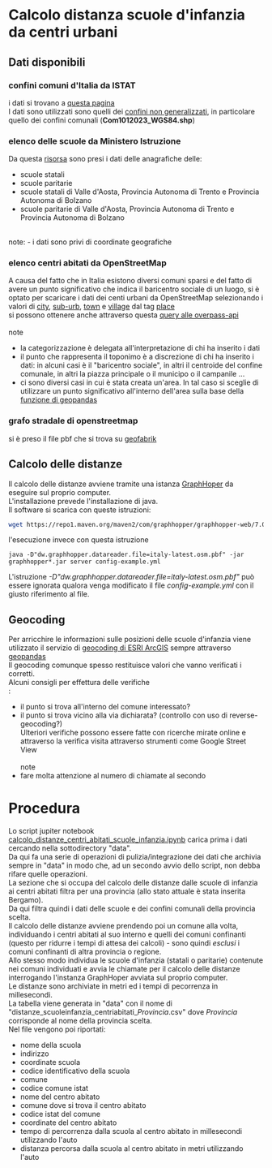 # Calcolo distanza scuole d'infanzia da centri urbani
## Dati disponibili
### confini comuni d'Italia da ISTAT
i dati si trovano a [questa pagina](https://www.istat.it/it/archivio/222527)<br/>
I dati sono utilizzati sono quelli dei [confini non generalizzati](https://www.istat.it/storage/cartografia/confini_amministrativi/non_generalizzati/2023/Limiti01012023.zip), in particolare quello dei confini comunali (**Com1012023_WGS84.shp**)

### elenco delle scuole da Ministero Istruzione
Da questa [risorsa](https://dati.istruzione.it/opendata/opendata/catalogo/elements1/?area=Scuole) sono presi i dati delle anagrafiche delle:
- scuole statali
- scuole paritarie
- scuole statali di Valle d'Aosta, Provincia Autonoma di Trento e Provincia Autonoma di Bolzano
- scuole paritarie di Valle d'Aosta, Provincia Autonoma di Trento e Provincia Autonoma di Bolzano<br/>
<br/>
note:
- i dati sono privi di coordinate geografiche

### elenco centri abitati da OpenStreetMap
A causa del fatto che in Italia esistono diversi comuni sparsi e del fatto di avere un punto significativo che indica il baricentro sociale di un luogo, si è optato per scaricare i dati dei centi urbani da OpenStreetMap selezionando i valori di [city](https://wiki.openstreetmap.org/wiki/Tag%3Aplace%3Dcity), [sub-urb](https://wiki.openstreetmap.org/wiki/Tag%3Aplace%3Dsuburb), [town](https://wiki.openstreetmap.org/wiki/Tag%3Aplace%3Dtown) e [village](https://wiki.openstreetmap.org/wiki/Tag%3Aplace%3Dvillage) dal tag [place](https://wiki.openstreetmap.org/wiki/Map_features#Place) <br/>
 si possono ottenere anche attraverso questa [query alle overpass-api](https://overpass-turbo.eu/s/1yku)<br/>
<br/>
note
 - la categorizzazione è delegata all'interpretazione di chi ha inserito i dati
 - il punto che rappresenta il toponimo è a discrezione di chi ha inserito i dati: in alcuni casi è il "baricentro sociale", in altri il centroide del confine comunale, in altri la piazza principale o il municipo o il campanile ...
 - ci sono diversi casi in cui è stata creata un'area. In tal caso si sceglie di utilizzare un punto significativo all'interno dell'area sulla base della [funzione di geopandas](https://geopandas.org/en/stable/docs/reference/api/geopandas.GeoSeries.representative_point.html)
   
###  grafo stradale di openstreetmap
si è preso il file pbf che si trova su [geofabrik](https://download.geofabrik.de/europe/italy-latest.osm.pbf) 

## Calcolo delle distanze
Il calcolo delle distanze avviene tramite una istanza [GraphHoper](https://www.graphhopper.com/) da eseguire sul proprio computer.<br/>
L'installazione prevede l'installazione di java.<br/>
Il software si scarica con queste istruzioni:
```bash
wget https://repo1.maven.org/maven2/com/graphhopper/graphhopper-web/7.0/graphhopper-web-7.0.jar https://raw.githubusercontent.com/graphhopper/graphhopper/7.x/config-example.yml https://download.geofabrik.de/europe/italy-latest.osm.pbf
```
l'esecuzione invece con questa istruzione
```
java -D"dw.graphhopper.datareader.file=italy-latest.osm.pbf" -jar graphhopper*.jar server config-example.yml
``````
L'istruzione *-D"dw.graphhopper.datareader.file=italy-latest.osm.pbf"* può essere ignorata qualora venga modificato il file *config-example.yml* con il giusto riferimento al file.

## Geocoding
Per arricchire le informazioni sulle posizioni delle scuole d'infanzia viene utilizzato il servizio di [geocoding di ESRI ArcGIS](https://developers.arcgis.com/documentation/mapping-apis-and-services/geocoding/geocode-addresses/) sempre attraverso [geopandas](https://geopandas.org/en/stable/docs/reference/api/geopandas.tools.geocode.html)<br/> 
Il geocoding comunque spesso restituisce valori che vanno verificati i corretti.<br/>
Alcuni consigli per effettura delle verifiche<br/>:
- il punto si trova all'interno del comune interessato?
- il punto si trova vicino alla via dichiarata? (controllo con uso di reverse-geocoding?)<br/>
Ulteriori verifiche possono essere fatte con ricerche mirate online e attraverso la verifica visita attraverso strumenti come Google Street View<br/>
<br/>note<br/>
- fare molta attenzione al numero di chiamate al secondo

# Procedura
Lo script jupiter notebook [calcolo_distanze_centri_abitati_scuole_infanzia.ipynb](calcolo_distanze_centri_abitati_scuole_infanzia.ipynb) carica prima i dati cercando nella sottodirectory "data".<br/>
Da qui fa una serie di operazioni di pulizia/integrazione dei dati che archivia sempre in "data" in modo che, ad un secondo avvio dello script, non debba rifare quelle operazioni.<br/>
La sezione che si occupa del calcolo delle distanze dalle scuole di infanzia ai centri abitati filtra per una provincia (allo stato attuale è stata inserita Bergamo).<br/>
Da qui filtra quindi i dati delle scuole e dei confini comunali della provincia scelta.<br/>
Il calcolo delle distanze avviene prendendo poi un comune alla volta, individuando i centri abitati al suo interno e quelli dei comuni confinanti (questo per ridurre i tempi di attesa dei calcoli) - sono quindi *esclusi* i comuni confinanti di altra provincia o regione.<br/>
Allo stesso modo individua le scuole d'infanzia (statali o paritarie) contenute nei comuni individuati e avvia le chiamate per il calcolo delle distanze interrogando l'instanza GraphHoper avviata sul proprio computer.<br/>
Le distanze sono archiviate in metri ed i tempi di pecorrenza in millesecondi.<br/>
La tabella viene generata in "data" con il nome di "distanze_scuoleinfanzia_centriabitati_*Provincia*.csv" dove *Provincia* corrisponde al nome della provincia scelta.<br/>
Nel file vengono poi riportati:
- nome della scuola
- indirizzo
- coordinate scuola
- codice identificativo della scuola
- comune
- codice comune istat
- nome del centro abitato
- comune dove si trova il centro abitato
- codice istat del comune
- coordinate del centro abitato
- tempo di percorrenza dalla scuola al centro abitato in millesecondi utilizzando l'auto
- distanza percorsa dalla scuola al centro abitato in metri utilizzando l'auto
